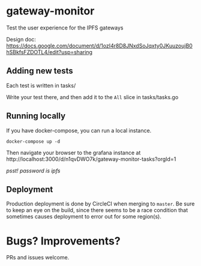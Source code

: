 # gateway-monitor

Test the user experience for the IPFS gateways

Design doc: https://docs.google.com/document/d/1ozI4r8D8JNxdSoJqxty0JKuuzoujB0hSBkfsFZDOTL4/edit?usp=sharing

## Adding new tests

Each test is written in tasks/

Write your test there, and then add it to the `All` slice in tasks/tasks.go

## Running locally

If you have docker-compose, you can run a local instance.

```
docker-compose up -d
```

Then navigate your browser to the grafana instance at http://localhost:3000/d/n1qvDWO7k/gateway-monitor-tasks?orgId=1

*psst! password is ipfs*

## Deployment

Production deployment is done by CircleCI when merging to `master`. Be sure to keep
an eye on the build, since there seems to be a race condition that sometimes causes
deployment to error out for some region(s).

# Bugs? Improvements?

PRs and issues welcome.
